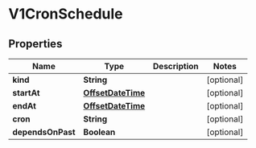 

# V1CronSchedule

## Properties

Name | Type | Description | Notes
------------ | ------------- | ------------- | -------------
**kind** | **String** |  |  [optional]
**startAt** | [**OffsetDateTime**](OffsetDateTime.md) |  |  [optional]
**endAt** | [**OffsetDateTime**](OffsetDateTime.md) |  |  [optional]
**cron** | **String** |  |  [optional]
**dependsOnPast** | **Boolean** |  |  [optional]




